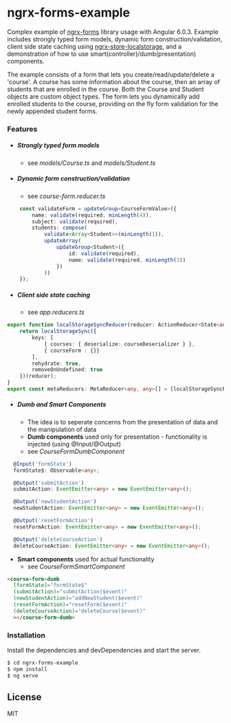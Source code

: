 # ngrx-forms-example

Complex example of [ngrx-forms](https://github.com/MrWolfZ/ngrx-forms) library usage with Angular 6.0.3. Example includes strongly typed form models, dynamic form construction/validation, client side state caching using [ngrx-store-localstorage](https://github.com/btroncone/ngrx-store-localstorage), and a demonstration of how to use smart(controller)/dumb(presentation) components.

The example consists of a form that lets you create/read/update/delete a 'course'. A course has some information about the course, then an array of students that are enrolled in the course. Both the Course and Student objects are custom object types. The form lets you dynamically add enrolled students to the course, providing on the fly form validation for the newly appended student forms.

### Features

- ##### Strongly typed form models
    - see _models/Course.ts_ and _models/Student.ts_
- ##### Dynamic form construction/validation
    - see _course-form.reducer.ts_
```typescript
    const validateForm = updateGroup<CourseFormValue>({
        name: validate(required, minLength(4)),
        subject: validate(required),
        students: compose(
            validate<Array<Student>>(minLength(1)),
            updateArray(
                updateGroup<Student>({
                    id: validate(required),
                    name: validate(required, minLength(3))
                })
            ))
    });
```
- ##### Client side state caching
    - see _app.reducers.ts_
```typescript
export function localStorageSyncReducer(reducer: ActionReducer<State<any>>): ActionReducer<any> {
    return localStorageSync({
        keys: [
            { courses: { deserialize: courseDeserializer } },
            { courseForm : {}}
        ],
        rehydrate: true,
        removeOnUndefined: true
    })(reducer);
}
export const metaReducers: MetaReducer<any, any>[] = [localStorageSyncReducer];
```
- ##### Dumb and Smart Components
    - The idea is to seperate concerns from the presentation of data and the manipulation of data 
    - **Dumb components** used only for presentation - functionality is injected (using @Input/@Output)
    - see _CourseFormDumbComponent_
```typescript
  @Input('formState')
  formState$: Observable<any>;

  @Output('submitAction')
  submitAction: EventEmitter<any> = new EventEmitter<any>();

  @Output('newStudentAction')
  newStudentAction: EventEmitter<any> = new EventEmitter<any>();

  @Output('resetFormAction')
  resetFormAction: EventEmitter<any> = new EventEmitter<any>();

  @Output('deleteCourseAction')
  deleteCourseAction: EventEmitter<any> = new EventEmitter<any>();
```
  
- **Smart components** used for actual functionality
    - see _CourseFormSmartComponent_
     
    
```html
<course-form-dumb 
  [formState]="formState$"
  (submitAction)="submitAction($event)"
  (newStudentAction)="addNewStudent($event)"
  (resetFormAction)="resetForm($event)"
  (deleteCourseAction)="deleteCourse($event)"
  ></course-form-dumb>
```

### Installation


Install the dependencies and devDependencies and start the server.

```sh
$ cd ngrx-forms-example
$ npm install
$ ng serve
```

License
----

MIT


